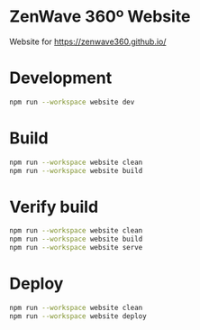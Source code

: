 # ZenWave 360º Website

Website for https://zenwave360.github.io/

# Development

```bash
npm run --workspace website dev
```

# Build

```bash
npm run --workspace website clean
npm run --workspace website build
```

# Verify build

```bash
npm run --workspace website clean
npm run --workspace website build
npm run --workspace website serve
```

# Deploy

```bash
npm run --workspace website clean
npm run --workspace website deploy
```
